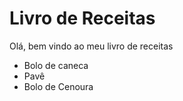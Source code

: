 # Livro de Receitas

Olá, bem vindo ao meu livro de receitas

- Bolo de caneca
- Pavê
- Bolo de Cenoura
